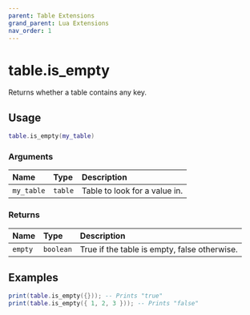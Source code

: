 ```yaml
---
parent: Table Extensions
grand_parent: Lua Extensions
nav_order: 1
---
```


# table.is_empty

Returns whether a table contains any key.

## Usage

```lua
table.is_empty(my_table)
```

### Arguments

| Name       | Type    | Description                   |
| :--------- | :------ | :---------------------------- |
| `my_table` | `table` | Table to look for a value in. |

### Returns

| Name    | Type      | Description                                  |
| :------ | :-------- | :------------------------------------------- |
| `empty` | `boolean` | True if the table is empty, false otherwise. |

## Examples

```lua
print(table.is_empty({})); -- Prints "true"
print(table.is_empty({ 1, 2, 3 })); -- Prints "false"
```
